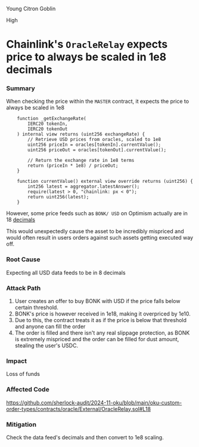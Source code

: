 Young Citron Goblin

High

# Chainlink's `OracleRelay` expects price to always be scaled in 1e8 decimals

### Summary
When checking the price within the `MASTER` contract, it expects the price to always be scaled in 1e8

```solidity
    function _getExchangeRate(
        IERC20 tokenIn,
        IERC20 tokenOut
    ) internal view returns (uint256 exchangeRate) {
        // Retrieve USD prices from oracles, scaled to 1e8
        uint256 priceIn = oracles[tokenIn].currentValue();
        uint256 priceOut = oracles[tokenOut].currentValue();

        // Return the exchange rate in 1e8 terms
        return (priceIn * 1e8) / priceOut;
    }
```

```solidity
    function currentValue() external view override returns (uint256) {
        int256 latest = aggregator.latestAnswer();
        require(latest > 0, "chainlink: px < 0");
        return uint256(latest);
    }
```

However, some price feeds such as `BONK/ USD` on Optimism actually are in 18 [decimals](https://optimistic.etherscan.io/address/0xec236454209A76a6deCdf5C1183aE2Eb5e82a829)

This would unexpectedly cause the asset to be incredibly mispriced and would often result in users orders against such assets getting executed way off. 

### Root Cause
Expecting all USD data feeds to be in 8 decimals

### Attack Path
1. User creates an offer to buy BONK with USD if the price falls below certain threshold.
2. BONK's price is however received in 1e18, making it overpriced by 1e10.
3. Due to this, the contract treats it as if the price is below that threshold and anyone can fill the order
4. The order is filled and there isn't any real slippage protection, as BONK is extremely mispriced and the order can be filled for dust amount, stealing the user's USDC.

### Impact
Loss of funds

### Affected Code 
https://github.com/sherlock-audit/2024-11-oku/blob/main/oku-custom-order-types/contracts/oracle/External/OracleRelay.sol#L18

### Mitigation
Check the data feed's decimals and then convert to 1e8 scaling. 
